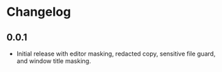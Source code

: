 # Changelog

## 0.0.1

- Initial release with editor masking, redacted copy, sensitive file guard, and window title masking.


